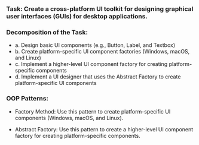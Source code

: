 ### Task: Create a cross-platform UI toolkit for designing graphical user interfaces (GUIs) for desktop applications.

### Decomposition of the Task:
- a. Design basic UI components (e.g., Button, Label, and Textbox)
- b. Create platform-specific UI component factories (Windows, macOS, and Linux)
- c. Implement a higher-level UI component factory for creating platform-specific components
- d. Implement a UI designer that uses the Abstract Factory to create platform-specific UI components

### OOP Patterns:

- Factory Method: Use this pattern to create platform-specific UI components (Windows, macOS, and Linux).

- Abstract Factory: Use this pattern to create a higher-level UI component factory for creating platform-specific components.
